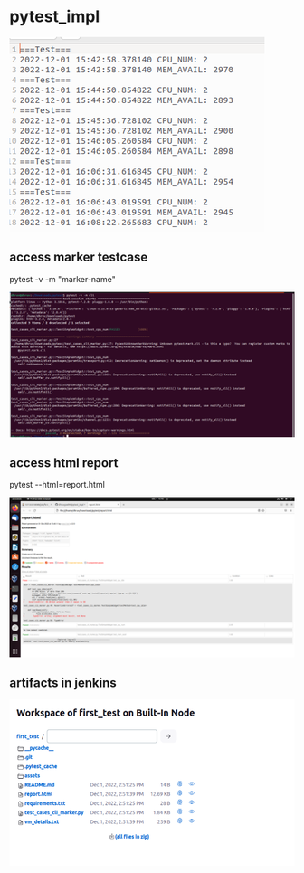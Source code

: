 # pytest_impl

![Screenshot](artifacts/screenshot3.png)

## access marker testcase

pytest -v -m "marker-name"

![Screenshot1](artifacts/screenshot4.png)

## access html report
  
pytest --html=report.html

![Screenshot](artifacts/screenshot2.png)

## artifacts in jenkins

![Screenshot](artifacts/screenshot1.png)

